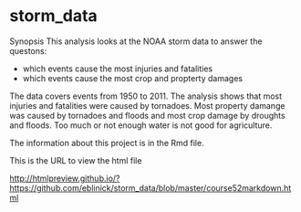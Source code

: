 # storm_data
Synopsis
This analysis looks at the NOAA storm data to answer the questons:

- which events cause the most injuries and fatalities
- which events cause the most crop and propterty damages

The data covers events from  1950 to 2011. The analysis shows that most injuries and fatalities were caused by tornadoes. Most property damange was caused by tornadoes and floods and most crop damage by droughts and floods. Too much or not enough water is not good for agriculture.

The information about this project is in the Rmd file.

This is the URL to view the html file

http://htmlpreview.github.io/?https://github.com/eblinick/storm_data/blob/master/course52markdown.html

